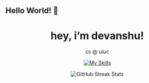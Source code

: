  ##   Hello World! 👋
<h1 align="center">hey, i’m devanshu!</h1>
 <p align="center">
  cs @ uiuc
 </p>

<!-- Nice to meet you! I'm Devanshu, a CS student at the University of Illinois Urbana-Champaign. Check out some of my recents projects and feel free to reach out! -->


<p align="center">
  <a href="https://skillicons.dev">
    <img src="https://skillicons.dev/icons?i=cpp,python,html,css,js,ts,java,raspberrypi,gcp,threejs,opencv,react,windows,git&perline=15" alt="My Skills">
  </a>
</p>

<!-- ![dp GitHub stats](https://github-readme-stats.vercel.app/api?username=dpandaman&show_icons=true&theme=tokyonight) -->
<p align="center">
  <img src="https://streak-stats.demolab.com?user=dpandaman&theme=black-ice" alt="GitHub Streak Stats">
</p>


